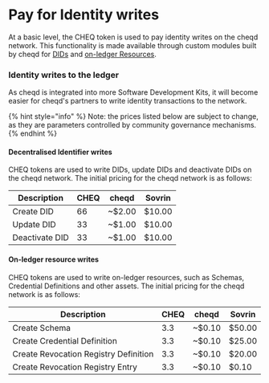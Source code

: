 # Pay for Identity writes

At a basic level, the CHEQ token is used to pay identity writes on the cheqd network. This functionality is made available through custom modules built by cheqd for [DIDs](../introduction-to-decentralised-identity/what-is-a-decentralised-identifier-did/) and [on-ledger Resources](../introduction-to-decentralised-identity/what-is-an-on-ledger-resource.md).&#x20;

### Identity writes to the ledger

As cheqd is integrated into more Software Development Kits, it will become easier for cheqd's partners to write identity transactions to the network.&#x20;

{% hint style="info" %}
Note: the prices listed below are subject to change, as they are parameters controlled by community governance mechanisms.
{% endhint %}

#### Decentralised Identifier writes

CHEQ tokens are used to write DIDs, update DIDs and deactivate DIDs on the cheqd network. The initial pricing for the cheqd network is as follows:

| Description    | CHEQ | cheqd   | Sovrin |
| -------------- | ---- | ------- | ------ |
| Create DID     | 66   | \~$2.00 | $10.00 |
| Update DID     | 33   | \~$1.00 | $10.00 |
| Deactivate DID | 33   | \~$1.00 | $10.00 |

#### On-ledger resource writes

CHEQ tokens are used to write on-ledger resources, such as Schemas, Credential Definitions and other assets. The initial pricing for the cheqd network is as follows:

| Description                           | CHEQ | cheqd   | Sovrin |
| ------------------------------------- | ---- | ------- | ------ |
| Create Schema                         | 3.3  | \~$0.10 | $50.00 |
| Create Credential Definition          | 3.3  | \~$0.10 | $25.00 |
| Create Revocation Registry Definition | 3.3  | \~$0.10 | $20.00 |
| Create Revocation Registry Entry      | 3.3  | \~$0.10 | $0.10  |

